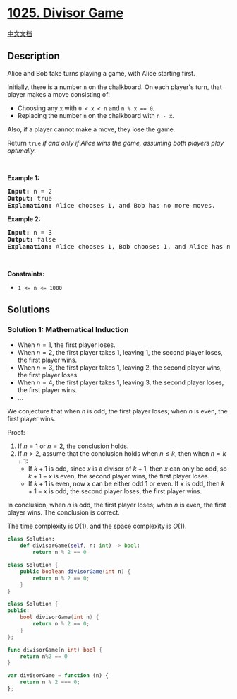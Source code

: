 # [1025. Divisor Game](https://leetcode.com/problems/divisor-game)

[中文文档](/solution/1000-1099/1025.Divisor%20Game/README.md)

<!-- tags:Brainteaser,Math,Dynamic Programming,Game Theory -->

<!-- difficulty:Easy -->

## Description

<p>Alice and Bob take turns playing a game, with Alice starting first.</p>

<p>Initially, there is a number <code>n</code> on the chalkboard. On each player&#39;s turn, that player makes a move consisting of:</p>

<ul>
	<li>Choosing any <code>x</code> with <code>0 &lt; x &lt; n</code> and <code>n % x == 0</code>.</li>
	<li>Replacing the number <code>n</code> on the chalkboard with <code>n - x</code>.</li>
</ul>

<p>Also, if a player cannot make a move, they lose the game.</p>

<p>Return <code>true</code> <em>if and only if Alice wins the game, assuming both players play optimally</em>.</p>

<p>&nbsp;</p>
<p><strong class="example">Example 1:</strong></p>

<pre>
<strong>Input:</strong> n = 2
<strong>Output:</strong> true
<strong>Explanation:</strong> Alice chooses 1, and Bob has no more moves.
</pre>

<p><strong class="example">Example 2:</strong></p>

<pre>
<strong>Input:</strong> n = 3
<strong>Output:</strong> false
<strong>Explanation:</strong> Alice chooses 1, Bob chooses 1, and Alice has no more moves.
</pre>

<p>&nbsp;</p>
<p><strong>Constraints:</strong></p>

<ul>
	<li><code>1 &lt;= n &lt;= 1000</code></li>
</ul>

## Solutions

### Solution 1: Mathematical Induction

-   When $n=1$, the first player loses.
-   When $n=2$, the first player takes $1$, leaving $1$, the second player loses, the first player wins.
-   When $n=3$, the first player takes $1$, leaving $2$, the second player wins, the first player loses.
-   When $n=4$, the first player takes $1$, leaving $3$, the second player loses, the first player wins.
-   ...

We conjecture that when $n$ is odd, the first player loses; when $n$ is even, the first player wins.

Proof:

1. If $n=1$ or $n=2$, the conclusion holds.
1. If $n \gt 2$, assume that the conclusion holds when $n \le k$, then when $n=k+1$:
    - If $k+1$ is odd, since $x$ is a divisor of $k+1$, then $x$ can only be odd, so $k+1-x$ is even, the second player wins, the first player loses.
    - If $k+1$ is even, now $x$ can be either odd $1$ or even. If $x$ is odd, then $k+1-x$ is odd, the second player loses, the first player wins.

In conclusion, when $n$ is odd, the first player loses; when $n$ is even, the first player wins. The conclusion is correct.

The time complexity is $O(1)$, and the space complexity is $O(1)$.

<!-- tabs:start -->

```python
class Solution:
    def divisorGame(self, n: int) -> bool:
        return n % 2 == 0
```

```java
class Solution {
    public boolean divisorGame(int n) {
        return n % 2 == 0;
    }
}
```

```cpp
class Solution {
public:
    bool divisorGame(int n) {
        return n % 2 == 0;
    }
};
```

```go
func divisorGame(n int) bool {
	return n%2 == 0
}
```

```js
var divisorGame = function (n) {
    return n % 2 === 0;
};
```

<!-- tabs:end -->

<!-- end -->
